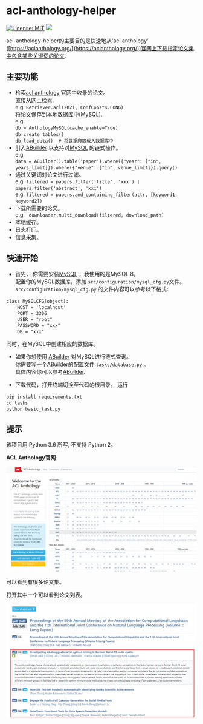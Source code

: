 # acl-anthology-helper

[![License: MIT](https://img.shields.io/badge/License-MIT-yellow.svg)](https://opensource.org/licenses/MIT)
[![](https://img.shields.io/static/v1?label=Readme&message=English&color=blue)](/README_zh.md)

acl-anthology-helper的主要目的是快速地从'acl anthology' ([https://aclanthology.org/](https://aclanthology.org/))官网上下载指定论文集中包含某些关键词的论文.

## 主要功能
- 检索[acl anthology](https://aclanthology.org/) 官网中收录的论文。
<br> 直接从网上检索.
<br> e.g. ```Retriever.acl(2021, ConfConsts.LONG)``` 
<br> 将论文保存到本地数据库中([MySQL](https://dev.mysql.com/downloads/mysql/)).
<br> e.g. 
<br>```db = AnthologyMySQL(cache_enable=True)```
<br>```db.create_tables()```
<br>```db.load_data()  # 将数据爬取载入数据库中``` 
- 引入[ABuilder](https://github.com/lizhenggan/ABuilder) 以支持对[MySQL](https://dev.mysql.com/downloads/mysql/) 的链式操作。
<br> e.g.
<br>```data = ABuilder().table('paper').where({"year": ["in", years_limit]}).where({"venue": ["in", venue_limit]}).query()```
- 通过关键词对论文进行过滤。
<br> e.g. ```filtered = papers.filter('title', 'xxx') | papers.filter('abstract', 'xxx')``` 
<br> e.g. ```filtered = papers.and_containing_filter(attr, [keyword1, keyword2])``` 
- 下载所需要的论文。
<br> e.g. ``` downloader.multi_download(filtered, download_path)``` 
- 本地缓存。
- 日志打印。
- 信息采集。

## 快速开始
- 首先， 你需要安装[MySQL](https://dev.mysql.com/downloads/mysql/) ，我使用的是MySQL 8。
<br>配置你的MySQL数据库，添加 ```src/configuration/mysql_cfg.py```文件。
<br> ```src/configuration/mysql_cfg.py``` 的文件内容可以参考以下格式:
```python3
class MySQLCFG(object):
    HOST = 'localhost'
    PORT = 3306
    USER = "root"
    PASSWORD = "xxx"
    DB = "xxx"
``` 
同时，在MySQL中创建相应的数据库。

- 如果你想使用 [ABuilder](https://github.com/lizhenggan/ABuilder) 对MySQL进行链式查询。
<br>你需要写一个ABuilder的配置文件 ```tasks/database.py``` 。
<br>具体内容你可以参考[ABuilder](https://github.com/lizhenggan/ABuilder).

- 下载代码，打开终端切换至代码的根目录。
运行
```python3
pip install requirements.txt
cd tasks
python basic_task.py
``` 

## 提示

该项目用 Python 3.6 所写, 不支持 Python 2。

**ACL Anthology官网**

![](/images/aclanthology.png)

可以看到有很多论文集。

打开其中一个可以看到论文列表。

![](/images/paper_list.png)

